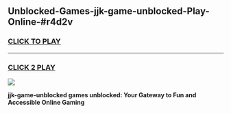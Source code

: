 
## Unblocked-Games-jjk-game-unblocked-Play-Online-#r4d2v
<h3>
<a href="https://premium.freeplayer.one?title=jjk-game-unblocked&ref=27F">CLICK TO PLAY</a></h3>
<hr>

<h3>
<a href="https://premium.freeplayer.one?title=jjk-game-unblocked&ref=27F">CLICK 2 PLAY</a>
  
</h3>

<a href="https://premium.freeplayer.one?title=jjk-game-unblocked&ref=27F"><img src="https://clearcache.store/games.png"></a>


**jjk-game-unblocked games unblocked: Your Gateway to Fun and Accessible Online Gaming**
